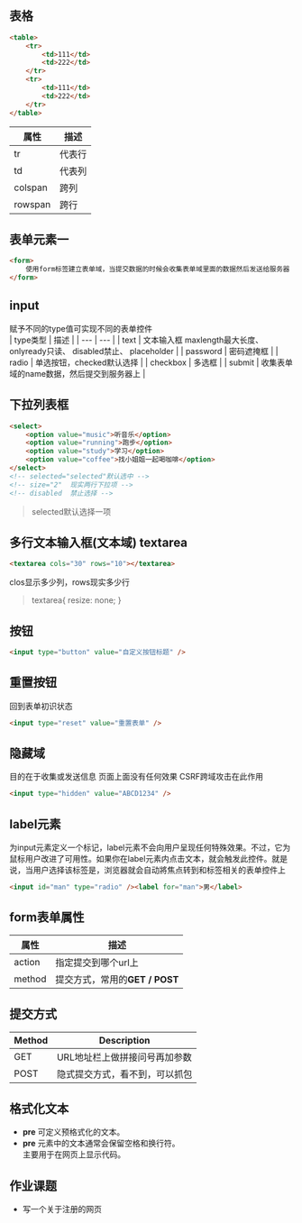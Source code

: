 ## 表格
```html
<table>
    <tr>
        <td>111</td>
        <td>222</td>
    </tr>
    <tr>
        <td>111</td>
        <td>222</td>
    </tr>
</table>
```
|  属性  | 描述 |
|  ---   |  --- |
|   tr   | 代表行 |
|   td   | 代表列 |
| colspan| 跨列   |
| rowspan| 跨行   |



## 表单元素一  
```html
<form>
    使用form标签建立表单域，当提交数据的时候会收集表单域里面的数据然后发送给服务器
</form>
```



## input
赋予不同的type值可实现不同的表单控件  
| type类型 | 描述 |
| --- | --- |
| text      | 文本输入框  maxlength最大长度、onlyready只读、 disabled禁止、 placeholder |
| password  | 密码遮掩框                                                                |
| radio     | 单选按钮，checked默认选择                                                 |
| checkbox  | 多选框                                                                    |
| submit    | 收集表单域的name数据，然后提交到服务器上                                  |



## 下拉列表框
```html
<select>
    <option value="music">听音乐</option>
    <option value="running">跑步</option>
    <option value="study">学习</option>
    <option value="coffee">找小姐姐一起喝咖啡</option>
</select>
<!-- selected="selected"默认选中 -->
<!-- size="2"  现实两行下拉项 -->
<!-- disabled  禁止选择 -->
```
> selected默认选择一项



## 多行文本输入框(文本域) textarea
```html
<textarea cols="30" rows="10"></textarea>
```
clos显示多少列，rows现实多少行
> textarea{ resize: none; }


## 按钮
```html
<input type="button" value="自定义按钮标题" />
```



## 重置按钮
回到表单初识状态
```html
<input type="reset" value="重置表单" />
```



## 隐藏域
目的在于收集或发送信息 页面上面没有任何效果  CSRF跨域攻击在此作用
```html
<input type="hidden" value="ABCD1234" />
```



## label元素

为input元素定义一个标记，label元素不会向用户呈现任何特殊效果。不过，它为鼠标用户改进了可用性。如果你在label元素内点击文本，就会触发此控件。就是说，当用户选择该标签是，浏览器就会自动將焦点转到和标签相关的表单控件上
```html
<input id="man" type="radio" /><label for="man">男</label>
```



## form表单属性  
| 属性 | 描述 |
|  --- | ---  |
|action| 指定提交到哪个url上 |
|method| 提交方式，常用的**GET / POST** |



## 提交方式
| Method | Description |
|  ---   | ---         |
| GET    | URL地址栏上做拼接问号再加参数  |
| POST   | 隐式提交方式，看不到，可以抓包 |



## 格式化文本
* **pre** 可定义预格式化的文本。  
* **pre** 元素中的文本通常会保留空格和换行符。  
主要用于在网页上显示代码。



## 作业课题
* 写一个关于注册的网页